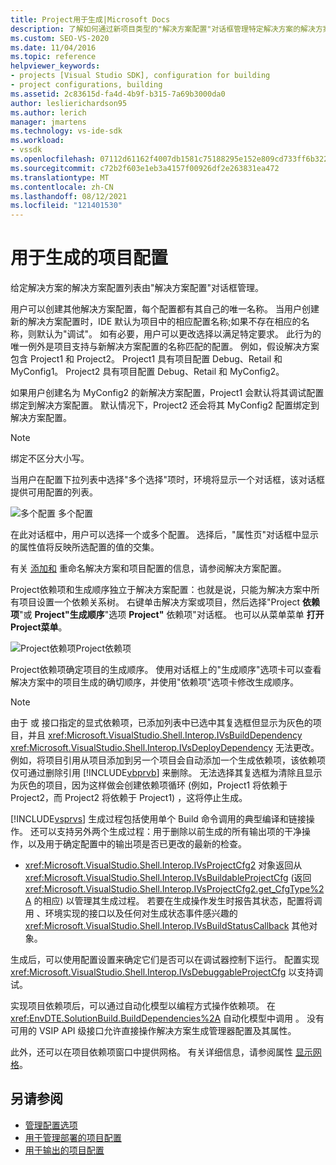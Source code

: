 ```yaml
---
title: Project用于生成|Microsoft Docs
description: 了解如何通过新项目类型的"解决方案配置"对话框管理特定解决方案的解决方案配置列表。
ms.custom: SEO-VS-2020
ms.date: 11/04/2016
ms.topic: reference
helpviewer_keywords:
- projects [Visual Studio SDK], configuration for building
- project configurations, building
ms.assetid: 2c83615d-fa4d-4b9f-b315-7a69b3000da0
author: leslierichardson95
ms.author: lerich
manager: jmartens
ms.technology: vs-ide-sdk
ms.workload:
- vssdk
ms.openlocfilehash: 07112d61162f4007db1581c75188295e152e809cd733ff6b3220c5ed1ca742b3
ms.sourcegitcommit: c72b2f603e1eb3a4157f00926df2e263831ea472
ms.translationtype: MT
ms.contentlocale: zh-CN
ms.lasthandoff: 08/12/2021
ms.locfileid: "121401530"
---
```

# <a name="project-configuration-for-building"></a>用于生成的项目配置
给定解决方案的解决方案配置列表由"解决方案配置"对话框管理。

 用户可以创建其他解决方案配置，每个配置都有其自己的唯一名称。 当用户创建新的解决方案配置时，IDE 默认为项目中的相应配置名称;如果不存在相应的名称，则默认为"调试"。 如有必要，用户可以更改选择以满足特定要求。 此行为的唯一例外是项目支持与新解决方案配置的名称匹配的配置。 例如，假设解决方案包含 Project1 和 Project2。 Project1 具有项目配置 Debug、Retail 和 MyConfig1。 Project2 具有项目配置 Debug、Retail 和 MyConfig2。

 如果用户创建名为 MyConfig2 的新解决方案配置，Project1 会默认将其调试配置绑定到解决方案配置。 默认情况下，Project2 还会将其 MyConfig2 配置绑定到解决方案配置。

> [!NOTE]
> 绑定不区分大小写。

 当用户在配置下拉列表中选择"多个选择"项时，环境将显示一个对话框，该对话框提供可用配置的列表。

 ![多个配置](../../extensibility/internals/media/vsmultiplecfgs.gif "vsMultipleCfgs") 多个配置

 在此对话框中，用户可以选择一个或多个配置。 选择后，"属性页"对话框中显示的属性值将反映所选配置的值的交集。

 有关 [添加和](../../extensibility/internals/solution-configuration.md) 重命名解决方案和项目配置的信息，请参阅解决方案配置。

 Project依赖项和生成顺序独立于解决方案配置：也就是说，只能为解决方案中所有项目设置一个依赖关系树。 右键单击解决方案或项目，然后选择"Project **依赖项**"或 **Project"生成顺序**"选项 **Project"** 依赖项"对话框。 也可以从菜单菜单 **打开Project菜单**。

 ![Project依赖项](../../extensibility/internals/media/vsprojdependencies.gif "vsProjDependencies")Project依赖项

 Project依赖项确定项目的生成顺序。 使用对话框上的"生成顺序"选项卡可以查看解决方案中的项目生成的确切顺序，并使用"依赖项"选项卡修改生成顺序。

> [!NOTE]
> 由于 或 接口指定的显式依赖项，已添加列表中已选中其复选框但显示为灰色的项目，并且 <xref:Microsoft.VisualStudio.Shell.Interop.IVsBuildDependency> <xref:Microsoft.VisualStudio.Shell.Interop.IVsDeployDependency> 无法更改。 例如，将项目引用从项目添加到另一个项目会自动添加一个生成依赖项，该依赖项仅可通过删除引用 [!INCLUDE[vbprvb](../../code-quality/includes/vbprvb_md.md)] 来删除。 无法选择其复选框为清除且显示为灰色的项目，因为这样做会创建依赖项循环 (例如，Project1 将依赖于 Project2，而 Project2 将依赖于 Project1) ，这将停止生成。

 [!INCLUDE[vsprvs](../../code-quality/includes/vsprvs_md.md)] 生成过程包括使用单个 Build 命令调用的典型编译和链接操作。 还可以支持另外两个生成过程：用于删除以前生成的所有输出项的干净操作，以及用于确定配置中的输出项是否已更改的最新的检查。

- <xref:Microsoft.VisualStudio.Shell.Interop.IVsProjectCfg2> 对象返回从 <xref:Microsoft.VisualStudio.Shell.Interop.IVsBuildableProjectCfg> (返回 <xref:Microsoft.VisualStudio.Shell.Interop.IVsProjectCfg2.get_CfgType%2A> 的相应) 以管理其生成过程。 若要在生成操作发生时报告其状态，配置将调用 、环境实现的接口以及任何对生成状态事件感兴趣的 <xref:Microsoft.VisualStudio.Shell.Interop.IVsBuildStatusCallback> 其他对象。

 生成后，可以使用配置设置来确定它们是否可以在调试器控制下运行。 配置实现 <xref:Microsoft.VisualStudio.Shell.Interop.IVsDebuggableProjectCfg> 以支持调试。

 实现项目依赖项后，可以通过自动化模型以编程方式操作依赖项。 在 <xref:EnvDTE.SolutionBuild.BuildDependencies%2A> 自动化模型中调用 。 没有可用的 VSIP API 级接口允许直接操作解决方案生成管理器配置及其属性。

 此外，还可以在项目依赖项窗口中提供网格。 有关详细信息，请参阅属性 [显示网格](../../extensibility/internals/properties-display-grid.md)。

## <a name="see-also"></a>另请参阅
- [管理配置选项](../../extensibility/internals/managing-configuration-options.md)
- [用于管理部署的项目配置](../../extensibility/internals/project-configuration-for-managing-deployment.md)
- [用于输出的项目配置](../../extensibility/internals/project-configuration-for-output.md)
